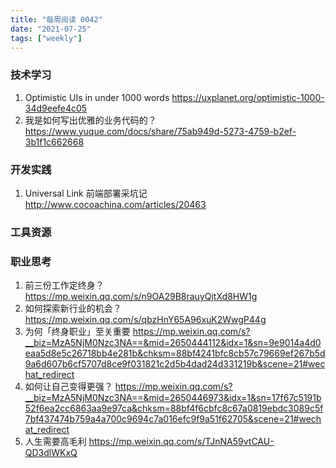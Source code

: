 ```yaml
---
title: "每周阅读 0042"
date: "2021-07-25"
tags: ["weekly"]
---
```


### 技术学习
1. Optimistic UIs in under 1000 words https://uxplanet.org/optimistic-1000-34d9eefe4c05
2. 我是如何写出优雅的业务代码的？ https://www.yuque.com/docs/share/75ab949d-5273-4759-b2ef-3b1f1c662668

### 开发实践
1. Universal Link 前端部署采坑记 http://www.cocoachina.com/articles/20463

### 工具资源

### 职业思考
1. 前三份工作定终身？ https://mp.weixin.qq.com/s/n9OA29B8rauyQjtXd8HW1g
2. 如何探索新行业的机会？https://mp.weixin.qq.com/s/qbzHnY65A96xuK2WwgP44g
3. 为何「终身职业」至关重要 https://mp.weixin.qq.com/s?__biz=MzA5NjM0Nzc3NA==&mid=2650444112&idx=1&sn=9e9014a4d0eaa5d8e5c26718bb4e281b&chksm=88bf4241bfc8cb57c79669ef267b5d9a6d607b6cf5707d8ce9f031821c2d5b4dad24d331219b&scene=21#wechat_redirect
4. 如何让自己变得更强？ https://mp.weixin.qq.com/s?__biz=MzA5NjM0Nzc3NA==&mid=2650446973&idx=1&sn=17f67c5191b52f6ea2cc6863aa9e97ca&chksm=88bf4f6cbfc8c67a0819ebdc3089c5f7bf437474b759a4a700c9694c7a016efc9f9a51f62705&scene=21#wechat_redirect
5. 人生需要高毛利 https://mp.weixin.qq.com/s/TJnNA59vtCAU-QD3dlWKxQ
